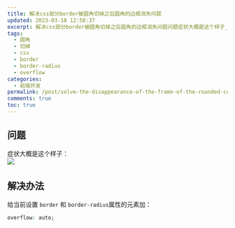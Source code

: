 ```yaml
---
title: 解决css部分border被圆角切掉之后圆角的边框消失问题
updated: 2023-03-18 12:58:37
excerpt: 解决css部分border被圆角切掉之后圆角的边框消失问题问题症状大概是这个样子_​​解决办法给当前设置border​和borderradius​属性的元素加_overflow_auto_‍
tags:
  - 圆角
  - 切掉
  - css
  - border
  - border-radius
  - overflow
categories:
  - 前端开发
permalink: /post/solve-the-disappearance-of-the-frame-of-the-rounded-corner-after-the-css-part-of-the-border-is-cut-off-by-the-rounded-corner-z5jex4.html
comments: true
toc: true
---
```

## 问题

症状大概是这个样子：  
​![](https://img1.terwer.space/api/public/202303181303568.png)​

## 解决办法

给当前设置 `border`​ 和 `border-radius`​ 属性的元素加：

```css
overflow: auto;
```

‍